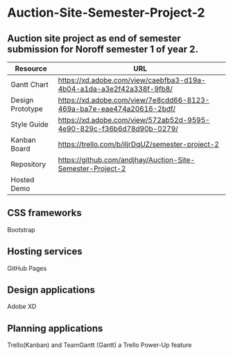# Auction-Site-Semester-Project-2
## Auction site project as end of semester submission for Noroff semester 1 of year 2.

| Resource |	URL |
| --- | --- |
| Gantt Chart | https://xd.adobe.com/view/caebfba3-d19a-4b04-a1da-a3e2f42a338f-9fb8/ |
| Design Prototype | https://xd.adobe.com/view/7e8cdd66-8123-469a-ba7e-eae474a20616-2bdf/ |	
| Style Guide	| https://xd.adobe.com/view/572ab52d-9595-4e90-829c-f36b6d78d90b-0279/ |
| Kanban Board | https://trello.com/b/iIjrDqUZ/semester-project-2 |	
| Repository | https://github.com/andjhay/Auction-Site-Semester-Project-2 |
| Hosted Demo	| |

## CSS frameworks
Bootstrap

## Hosting services
GitHub Pages

## Design applications
Adobe XD

## Planning applications
Trello(Kanban) and TeamGantt (Gantt) a Trello Power-Up feature
